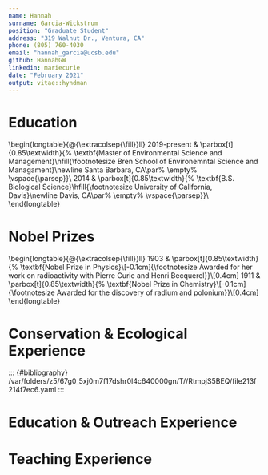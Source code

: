 ```yaml
---
name: Hannah 
surname: Garcia-Wickstrum
position: "Graduate Student"
address: "319 Walnut Dr., Ventura, CA"
phone: (805) 760-4030
email: "hannah_garcia@ucsb.edu"
github: HannahGW
linkedin: mariecurie
date: "February 2021"
output: vitae::hyndman
---
```




# Education

\begin{longtable}{@{\extracolsep{\fill}}ll}
2019-present & \parbox[t]{0.85\textwidth}{%
\textbf{Master of Environmental Science and Management}\hfill{\footnotesize Bren School of Environemntal Science and Managament}\newline
  Santa Barbara, CA\par%
  \empty%
\vspace{\parsep}}\\
2014 & \parbox[t]{0.85\textwidth}{%
\textbf{B.S. Biological Science}\hfill{\footnotesize University of California, Davis}\newline
  Davis, CA\par%
  \empty%
\vspace{\parsep}}\\
\end{longtable}

# Nobel Prizes

\begin{longtable}{@{\extracolsep{\fill}}ll}
1903 & \parbox[t]{0.85\textwidth}{%
\textbf{Nobel Prize in Physics}\\[-0.1cm]{\footnotesize Awarded for her work on radioactivity with Pierre Curie and Henri Becquerel}}\\[0.4cm]
1911 & \parbox[t]{0.85\textwidth}{%
\textbf{Nobel Prize in Chemistry}\\[-0.1cm]{\footnotesize Awarded for the discovery of radium and polonium}}\\[0.4cm]
\end{longtable}

# Conservation & Ecological Experience 


::: {#bibliography}
/var/folders/z5/67g0_5xj0m7f17dshr0l4c640000gn/T//RtmpjS5BEQ/file213f214f7ec6.yaml
:::


# Education & Outreach Experience 


# Teaching Experience
